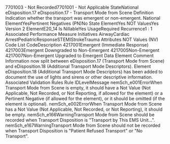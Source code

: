 

7701003 - Not Recorded7701001 - Not Applicable
StateNational
eDisposition.17
eDisposition.17 - Transport Mode from Scene
Definition
Indication whether the transport was emergent or non-emergent.
National ElementYesPertinent Negatives (PN)No
State ElementYes
NOT ValuesYes
Version 2 ElementE20_14
Is NillableYes
UsageRequired
Recurrence1 : 1
Associated Performance Measure Initiatives
AirwayCardiac ArrestPediatricResponseSTEMIStrokeTrauma
Attributes
NOT Values (NV)
Code List
CodeDescription
4217001Emergent (Immediate Response)
4217003Emergent Downgraded to Non-Emergent
4217005Non-Emergent
4217007Non-Emergent Upgraded to Emergent
Data Element Comment
Information now split between eDisposition.17 (Transport Mode from Scene) and eDisposition.18 (Additional Transport Mode
Descriptors). Element eDisposition.18 (Additional Transport Mode Descriptors) has been added to document the use of lights
and sirens or other descriptive information.
Associated Validation Rules
Rule IDLevelMessage
nemSch_e001ErrorWhen Transport Mode from Scene is empty, it should have a Not Value (Not Applicable, Not
Recorded, or Not Reporting, if allowed for the element) or a Pertinent Negative (if allowed for the
element), or it should be omitted (if the element is optional).
nemSch_e002ErrorWhen Transport Mode from Scene has a Not Value (Not Applicable, Not Recorded, or Not
Reporting), it should be empty.
nemSch_e166WarningTransport Mode from Scene should be recorded when Transport Disposition is "Transport by
This EMS Unit...".
nemSch_e167WarningTransport Mode from Scene should not be recorded when Transport Disposition is "Patient
Refused Transport" or "No Transport".
